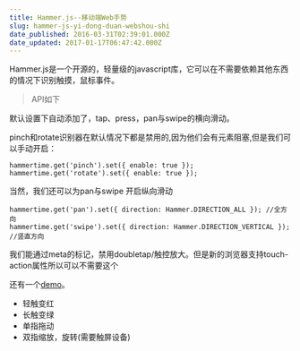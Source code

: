 ```yaml
---
title: Hammer.js--移动端Web手势
slug: hammer-js-yi-dong-duan-webshou-shi
date_published: 2016-03-31T02:39:01.000Z
date_updated: 2017-01-17T06:47:42.000Z
---
```


Hammer.js是一个开源的，轻量级的javascript库，它可以在不需要依赖其他东西的情况下识别触摸，鼠标事件。

> API如下

默认设置下自动添加了，tap、press，pan与swipe的横向滑动。

pinch和rotate识别器在默认情况下都是禁用的,因为他们会有元素阻塞,但是我们可以手动开启：

    hammertime.get('pinch').set({ enable: true });  
    hammertime.get('rotate').set({ enable: true });  
    

当然，我们还可以为pan与swipe 开启纵向滑动

    hammertime.get('pan').set({ direction: Hammer.DIRECTION_ALL }); //全方向  
    hammertime.get('swipe').set({ direction: Hammer.DIRECTION_VERTICAL }); //竖直方向  
    

我们能通过meta的标记，禁用doubletap/触控放大。但是新的浏览器支持touch-action属性所以可以不需要这个

还有一个[demo](http://www.dadigua.win:8080/show/phone/touch.html)。

- 轻触变红
- 长触变绿
- 单指拖动
- 双指缩放，旋转(需要触屏设备)
